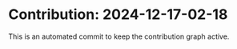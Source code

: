 # Contribution: 2024-12-17-02-18
This is an automated commit to keep the contribution graph active.
